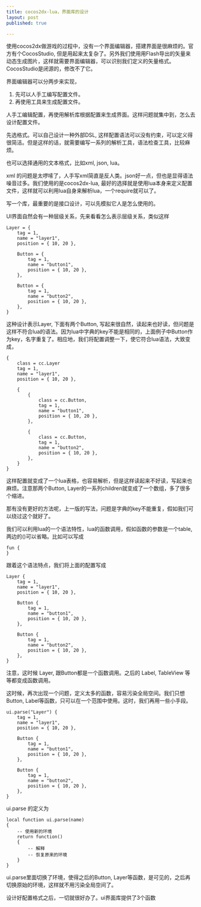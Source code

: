 ```yaml
---
title: cocos2dx-lua，界面库的设计
layout: post
published: true

---
```


使用cocos2dx做游戏的过程中，没有一个界面编辑器，搭建界面是很麻烦的。官方有个CocosStudio, 但是用起来太复杂了。另外我们使用用Flash导出的矢量来动态生成图片，这样就需要界面编辑器，可以识别我们定义的矢量格式。CocosStudio是闭源的，修改不了它。

界面编辑器可以分两步来实现，

1. 先可以人手工编写配置文件。
2. 再使用工具来生成配置文件。

人手工编辑配置，再使用解析库根据配置来生成界面。这样问题就集中到，怎么去设计配置文件。

先选格式。可以自己设计一种外部DSL, 这样配置语法可以没有约束，可以定义得很简洁。但是这样的话，就需要编写一系列的解析工具，语法检查工具，比较麻烦。

也可以选择通用的文本格式，比如xml, json, lua。

xml 的问题是太啰嗦了，人手写xml简直是反人类。json好一点，但也是显得语法噪音过多。我们使用的是cocos2dx-lua, 最好的选择就是使用lua本身来定义配置文件，这样就可以利用lua自身来解析lua，一个require就可以了。

写一个库，最重要的是接口设计，可以先模拟它人是怎么使用的。

UI界面自然会有一种层级关系，先来看看怎么表示层级关系，类似这样

	Layer = {
		tag = 1,
		name = "layer1",
		position = { 10, 20 },
			
		Button = {
			tag = 1,
			name = "button1",
			position = { 10, 20 },
		},
		
		Button = {
			tag = 1,
			name = "button2",
			position = { 10, 20 },
		},
	}
	
这种设计表示Layer, 下面有两个Button, 写起来很自然，读起来也好读，但问题是这样不符合lua的语法。因为lua中字典的key不能是相同的，上面例子中Button作为key，名字重复了。相应地，我们将配置调整一下，使它符合lua语法，大致变成，

	{
		class = cc.Layer
		tag = 1,
		name = "layer1",
		position = { 10, 20 },
			
		{
			{
				class = cc.Button,
				tag = 1,
				name = "button1",
				position = { 10, 20 },
			},
			
			{
				class = cc.Button,
				tag = 1,
				name = "button2",
				position = { 10, 20 },
			},
		}
	}
	
这样配置就变成了一个lua表格，也容易解析，但是这样读起来不好读，写起来也麻烦。注意那两个Button, Layer的一系列children就变成了一个数组，多了很多个缩进。

那有没有更好的方法呢，上一版的写法，问题是字典的key不能重复，假如我们可以绕过这个就好了。

我们可以利用lua的一个语法特性，lua的函数调用，假如函数的参数是一个table, 两边的()可以省略。比如可以写成

	fun {
	}
	
跟着这个语法特点，我们将上面的配置写成
	
	Layer {
		tag = 1,
		name = "layer1",
		position = { 10, 20 },
			
		Button {
			tag = 1,
			name = "button1",
			position = { 10, 20 },
		},
		
		Button {
			tag = 1,
			name = "button2",
			position = { 10, 20 },
		},
	}
	
注意，这时候 Layer, 跟Button都是一个函数调用。之后的 Label, TableView 等等都变成函数调用。

这时候，再次出现一个问题，定义太多的函数，容易污染全局空间。我们只想 Button, Label等函数，只可以在一个范围中使用。这时，我们再用一些小手段。

 	ui.parse("Layer") {
 		tag = 1,
		name = "layer1",
		position = { 10, 20 },
			
		Button {
			tag = 1,
			name = "button1",
			position = { 10, 20 },
		},
		
		Button {
			tag = 1,
			name = "button2",
			position = { 10, 20 },
		},
 	}
 	
ui.parse 的定义为

	local function ui.parse(name)
	{
		-- 使用新的环境
		return function()
		{
			-- 解释
			-- 恢复原来的环境
		}
	}
	
ui.parse里面切换了环境，使得之后的Button, Layer等函数，是可见的，之后再切换原始的环境，这样就不用污染全局空间了。

设计好配置格式之后，一切就很好办了。ui界面库提供了3个函数
